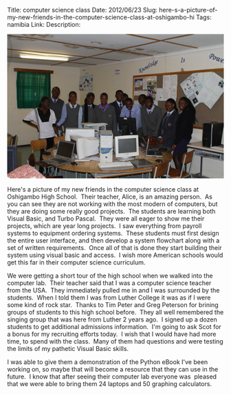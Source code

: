 Title: computer science class
Date: 2012/06/23
Slug: here-s-a-picture-of-my-new-friends-in-the-computer-science-class-at-oshigambo-hi
Tags: namibia
Link: 
Description: 


<img src="/images/31.media.tumblr.com/tumblr_m62bfzWylt1r729pmo1_1280.png" />

<p>Here's a picture of my new friends in the computer science class at Oshigambo High School.  Their teacher, Alice, is an amazing person.  As you can see they are not working with the most modern of computers, but they are doing some really good projects.  The students are learning both Visual Basic, and Turbo Pascal.  They were all eager to show me their projects, which are year long projects.  I saw everything from payroll systems to equipment ordering systems.  These students must first design the entire user interface, and then develop a system flowchart along with a set of written requirements.  Once all of that is done they start building their system using visual basic and access.  I wish more American schools would get this far in their computer science curriculum.</p>
<p>We were getting a short tour of the high school when we walked into the computer lab.  Their teacher said that I was a computer science teacher from the USA.  They immediately pulled me in and I was surrounded by the students.  When I told them I was from Luther College it was as if I were some kind of rock star.  Thanks to Tim Peter and Greg Peterson for brining groups of students to this high school before.  They all well remembered the singing group that was here from Luther 2 years ago.  I signed up a dozen students to get additional admissions information.  I'm going to ask Scot for a bonus for my recruiting efforts today.  I wish that I would have had more time, to spend with the class.  Many of them had questions and were testing the limits of my pathetic Visual Basic skills. </p>
<p>I was able to give them a demonstration of the Python eBook I've been working on, so maybe that will become a resource that they can use in the future.  I know that after seeing their computer lab everyone was  pleased that we were able to bring them 24 laptops and 50 graphing calculators.</p>

